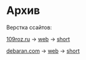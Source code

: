 # Архив

Верстка ссайтов:

[109roz.ru](/archive/109roz.ru) -> [web](https://sv-m.github.io/archive/109roz.ru/) -> [short](https://tinyurl.com/yc7cr62r)

[debaran.com](/archive/debaran.com) -> [web](https://sv-m.github.io/archive/debaran.com/) -> [short](https://tinyurl.com/9xbpn83c)